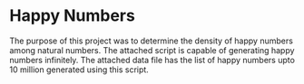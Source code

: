 # Happy Numbers
The purpose of this project was to determine the density of happy numbers among natural numbers. The attached script is capable of generating happy numbers infinitely. The attached data file has the list of happy numbers upto 10 million generated using this script. 
